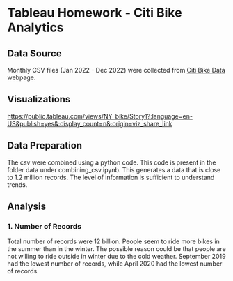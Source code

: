 # Tableau Homework - Citi Bike Analytics

## Data Source
Monthly CSV files (Jan 2022 - Dec 2022) were collected from [Citi Bike Data](https://www.citibikenyc.com/system-data) webpage.

## Visualizations
https://public.tableau.com/views/NY_bike/Story1?:language=en-US&publish=yes&:display_count=n&:origin=viz_share_link

## Data Preparation
The csv were combined using a python code. This code is present in the folder data under combining_csv.ipynb. This generates a data that is close to 1.2 million records. The level of information is sufficient to understand trends.

## Analysis
### 1. Number of Records
Total number of records were 12 billion. People seem to ride more bikes in the summer than in the winter. The possible reason could be that people are not willing to ride outside in winter due to the cold weather.
September 2019 had the lowest number of records, while April 2020 had the lowest number of records.
